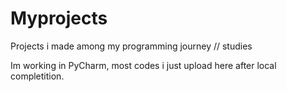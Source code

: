 # Myprojects

Projects i made among my programming journey // studies



Im working in PyCharm, most codes i just upload here after local completition.
